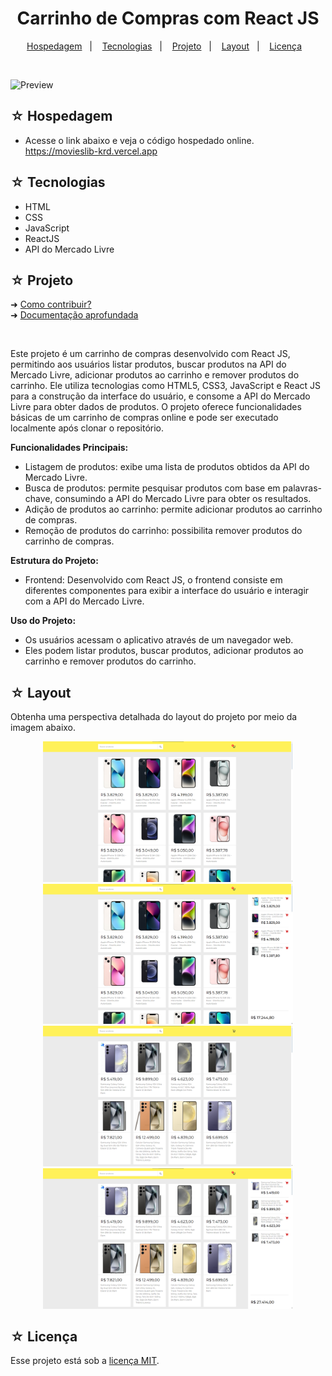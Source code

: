 <h1 align="center">Carrinho de Compras com React JS</h1>

<p align="center">
  <a href="#-hospedagem">Hospedagem</a>&nbsp;&nbsp;&nbsp;|&nbsp;&nbsp;&nbsp;
  <a href="#-tecnologias">Tecnologias</a>&nbsp;&nbsp;&nbsp;|&nbsp;&nbsp;&nbsp;
  <a href="#-projeto">Projeto</a>&nbsp;&nbsp;&nbsp;|&nbsp;&nbsp;&nbsp;
  <a href="#-layout">Layout</a>&nbsp;&nbsp;&nbsp;|&nbsp;&nbsp;&nbsp;
  <a href="#-licença">Licença</a>&nbsp;&nbsp;&nbsp;
</p>
<br>

![Preview](./dist/banner.png)

## ☆ Hospedagem
- Acesse o link abaixo e veja o código hospedado online.<br>
https://movieslib-krd.vercel.app

## ☆ Tecnologias
- HTML
- CSS
- JavaScript
- ReactJS
- API do Mercado Livre

## ☆ Projeto
➜ [Como contribuir?](./read-model/CONTRIBUTING.md) <br>
➜ [Documentação aprofundada](read-model/MODEL.md) 

<br>

Este projeto é um carrinho de compras desenvolvido com React JS, permitindo aos usuários listar produtos, buscar produtos na API do Mercado Livre, adicionar produtos ao carrinho e remover produtos do carrinho. Ele utiliza tecnologias como HTML5, CSS3, JavaScript e React JS para a construção da interface do usuário, e consome a API do Mercado Livre para obter dados de produtos. O projeto oferece funcionalidades básicas de um carrinho de compras online e pode ser executado localmente após clonar o repositório.

**Funcionalidades Principais:**
- Listagem de produtos: exibe uma lista de produtos obtidos da API do Mercado Livre.
- Busca de produtos: permite pesquisar produtos com base em palavras-chave, consumindo a API do Mercado Livre para obter os resultados.
- Adição de produtos ao carrinho: permite adicionar produtos ao carrinho de compras.
- Remoção de produtos do carrinho: possibilita remover produtos do carrinho de compras.

**Estrutura do Projeto:**

- Frontend: Desenvolvido com React JS, o frontend consiste em diferentes componentes para exibir a interface do usuário e interagir com a API do Mercado Livre.

**Uso do Projeto:**
- Os usuários acessam o aplicativo através de um navegador web.
- Eles podem listar produtos, buscar produtos, adicionar produtos ao carrinho e remover produtos do carrinho.

## ☆ Layout
Obtenha uma perspectiva detalhada do layout do projeto por meio da imagem abaixo.

<div align="center">

<img src="https://raw.githubusercontent.com/https-shini/shopping-cart/main/read-model/img/001.png" width=400 heigth=350 />
<img src="https://raw.githubusercontent.com/https-shini/shopping-cart/main/read-model/img/002.png" width=400 heigth=350 />
<img src="https://raw.githubusercontent.com/https-shini/shopping-cart/main/read-model/img/003.png" width=400 heigth=350 />
<img src="https://raw.githubusercontent.com/https-shini/shopping-cart/main/read-model/img/004.png" width=400 heigth=350 />

</div>

## ☆ Licença
Esse projeto está sob a [licença MIT](/LICENSE).
